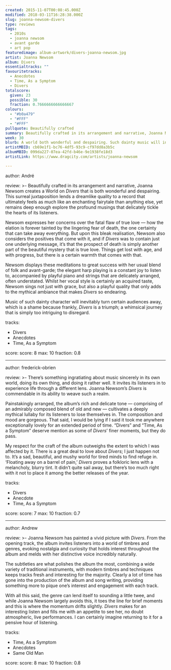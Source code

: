 ```yaml
---
created: 2015-11-07T00:08:45.000Z
modified: 2018-03-11T16:28:38.000Z
slug: joanna-newsom-divers
type: reviews
tags:
  - 2010s
  - joanna newsom
  - avant garde
  - art pop
featuredimage: album-artwork/divers-joanna-newsom.jpg
artist: Joanna Newsom
album: Divers
essentialtracks: ""
favouritetracks:
  - Anecdotes
  - Time, As a Symptom
  - Divers
totalscore:
  given: 23
  possible: 30
  fraction: 0.7666666666666667
colours:
  - "#b0a479"
  - "#FFF"
  - "#FFF"
pullquote: Beautifully crafted
summary: Beautifully crafted in its arrangement and narrative, Joanna Newsom creates a World on Divers that is both wonderful and despairing. Music of such dainty character will inevitably turn certain audiences away, which is a shame because frankly, Divers is a triumph.
week: 30
blurb: A world both wonderful and despairing. Such dainty music will inevitably turn certain audiences away, which is a shame because, frankly, Divers is a triumph.
artistMBID: cb69e1f1-bc76-4df5-93c9-cf97dd8a3b5c
albumMBID: 099da227-07ea-42fd-b46e-9e1938fe18d3
artistLink: https://www.dragcity.com/artists/joanna-newsom 

---
```

author: André

review: >-
  Beautifully crafted in its arrangement and narrative, Joanna Newsom creates a World on *Divers* that is both wonderful and despairing. This surreal juxtaposition lends a dreamlike quality to a record that ultimately feels as much like an enchanting fairytale than anything else, yet remains deep enough explore the profound musings that delicately tickle the hearts of its listeners. 
  
  Newsom expresses her concerns over the fatal flaw of true love — how the elation is forever tainted by the lingering fear of death, the one certainty that can take away everything. But upon this bleak realisation, Newsom also considers the positives that come with it, and if *Divers* was to contain just one underlying message, it’s that the prospect of death is simply another part of the beautiful mystery that is true love. Things get lost with age, and with progress, but there is a certain warmth that comes with that. 
  
  Newsom displays these meditations to great success with her usual blend of folk and avant-garde; the elegant harp playing is a constant joy to listen to, accompanied by playful piano and strings that are delicately arranged, often understated. Whilst her vocal style is certainly an acquired taste, Newsom sings not just with grace, but also a playful quality that only adds to the mythical ambiance that makes *Divers* so endearing. 
  
  Music of such dainty character will inevitably turn certain audiences away, which is a shame because frankly, *Divers* is a triumph; a whimsical journey that is simply too intriguing to disregard.

tracks:
  - Divers
  - ­­Anecdotes
  - ­­Time, As a Symptom

score:
  score: 8
  max: 10
  fraction: 0.8

---
author: frederick-obrien

review: >-
  There’s something ingratiating about music sincerely in its own world, doing its own thing, and doing it rather well. It invites its listeners in to experience life through a different lens. Joanna Newsom’s *Divers* is commendable in its ability to weave such a realm. 
  
  Painstakingly arranged, the album’s rich and delicate tone — comprising of an admirably composed blend of old and new — cultivates a deeply mythical lullaby for its listeners to lose themselves in. The composition and mood are gorgeous. That said, I would be lying if I said it took me anywhere exceptionally lovely for an extended period of time. “Divers” and “Time, As a Symptom” deserve mention as some of *Divers*’ finer moments, but they do pass. 
  
  My respect for the craft of the album outweighs the extent to which I was affected by it. There is a great deal to love about *Divers*; I just happen not to. It’s a sad, beautiful, and mushy world for tired minds to find refuge in. ‘Floating away on a barrel of pain,’ *Divers* proves a folkloric lens with a melancholy, blurry tint. It didn’t quite sail away, but there’s too much right with it not to place it among the better releases of the year.

tracks:
  - Divers
  - ­­Anecdote
  - ­­Time, As a Symptom

score:
  score: 7
  max: 10
  fraction: 0.7

---
author: Andrew

review: >-
  Joanna Newsom has painted a vivid picture with *Divers*. From the opening track, the album invites listeners into a world of timbres and genres, evoking nostalgia and curiosity that holds interest throughout the album and melds with her distinctive voice incredibly naturally. 
  
  The subtleties are what polishes the album the most, combining a wide variety of traditional instruments, with modern timbres and techniques keeps tracks fresh and interesting for the majority. Clearly a lot of time has gone into the production of the album and song writing, providing something more to pique one’s interest and engagement with each track. 
  
  With all this said, the genre can lend itself to sounding a little twee, and while Joanna Newsom largely avoids this, it toes the line for brief moments and this is where the momentum drifts slightly. *Divers* makes for an interesting listen and fills me with an appetite to see her, no doubt atmospheric, live performances. I can certainly imagine returning to it for a pensive hour of listening.

tracks:
  - Time, As a Symptom
  - ­­Anecdotes
  - ­­Same Old Man

score:
  score: 8
  max: 10
  fraction: 0.8
